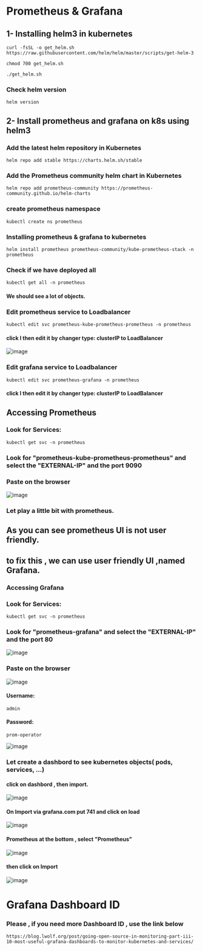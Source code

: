 # Prometheus & Grafana
## 1- Installing helm3 in kubernetes
```
curl -fsSL -o get_helm.sh https://raw.githubusercontent.com/helm/helm/master/scripts/get-helm-3
```
```
chmod 700 get_helm.sh
```
```
./get_helm.sh
```
### Check helm version
```
helm version
```
## 2- Install prometheus and grafana on k8s using helm3

### Add the latest helm repository in Kubernetes
```
helm repo add stable https://charts.helm.sh/stable
```
### Add the Prometheus community helm chart in Kubernetes
```
helm repo add prometheus-community https://prometheus-community.github.io/helm-charts
```
### create prometheus namespace
```
kubectl create ns prometheus
```
### Installing prometheus & grafana to kubernetes
```
helm install prometheus prometheus-community/kube-prometheus-stack -n prometheus
```

### Check if we have deployed all
```
kubectl get all -n prometheus
```
#### We should see a lot of objects.
### Edit prometheus service to Loadbalancer
```
kubectl edit svc prometheus-kube-prometheus-prometheus -n prometheus
```
#### click I then edit it by changer type: clusterIP to LoadBalancer
![image](https://user-images.githubusercontent.com/107158398/187269632-0a8aa705-7b1a-44dd-939b-5eb64299d891.png)

### Edit grafana service to Loadbalancer
```
kubectl edit svc prometheus-grafana -n prometheus
```
#### click I then edit it by changer type: clusterIP to LoadBalancer


## Accessing Prometheus
### Look for Services:
```
kubectl get svc -n prometheus
```
### Look for "prometheus-kube-prometheus-prometheus" and select the "EXTERNAL-IP" and the port 9090
### Paste on the browser
![image](https://user-images.githubusercontent.com/107158398/187271606-343040ac-8c36-4ef7-96a0-7ab576d281a2.png)
### Let play a little bit with prometheus.
## As you can see prometheus UI is not user friendly.
## to fix this , we can use user friendly UI ,named Grafana.
### Accessing Grafana
### Look for Services:
```
kubectl get svc -n prometheus
```
### Look for "prometheus-grafana" and select the "EXTERNAL-IP" and the port 80
![image](https://user-images.githubusercontent.com/107158398/187272352-50eddd7e-86a1-4a25-8735-9929397ae806.png)

### Paste on the browser
![image](https://user-images.githubusercontent.com/107158398/187272460-ed162491-0674-41c3-bfda-dcbed970ba66.png)

#### Username: 
```
admin
```
#### Password:
```
prom-operator
```
![image](https://user-images.githubusercontent.com/107158398/187272824-82ee5abf-7bbb-4566-b1f6-539d00c82462.png)

### Let create a dashbord to see kubernetes objects( pods, services, ...)
#### click on dashbord , then import.
![image](https://user-images.githubusercontent.com/107158398/187273215-30a1ed69-5b42-431c-bce1-24af17a77b59.png)
#### On Import via grafana.com put 741 and click on load
![image](https://user-images.githubusercontent.com/107158398/187273449-4f52ed35-8dc0-4c78-884e-21ffd29924f5.png)
#### Prometheus at the bottom  , select "Prometheus"
![image](https://user-images.githubusercontent.com/107158398/187273656-d335f971-4e2f-427f-b006-0dbd95d6e99e.png)
#### then click on Import
![image](https://user-images.githubusercontent.com/107158398/187273729-9e41634f-5d24-4ede-990c-a9656a326cc9.png)


# Grafana Dashboard ID
### Please , if you need more Dashboard ID , use the link below
```
https://blog.lwolf.org/post/going-open-source-in-monitoring-part-iii-10-most-useful-grafana-dashboards-to-monitor-kubernetes-and-services/
```
